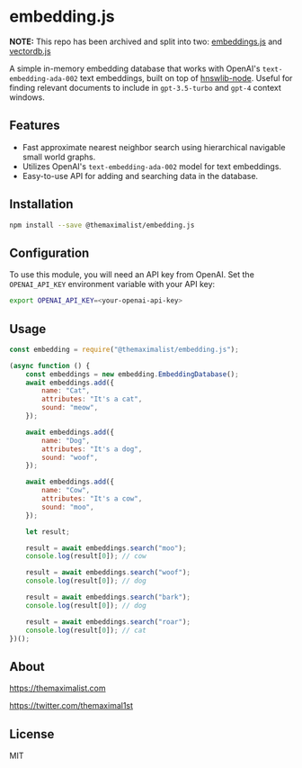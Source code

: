# embedding.js

**NOTE:** This repo has been archived and split into two: [embeddings.js](https://github.com/themaximal1st/embeddings.js) and [vectordb.js](https://github.com/themaximal1st/vectordb.js)

A simple in-memory embedding database that works with OpenAI's `text-embedding-ada-002` text embeddings, built on top of [hnswlib-node](https://github.com/yoshoku/hnswlib-node). Useful for finding relevant documents to include in `gpt-3.5-turbo` and `gpt-4` context windows.



## Features

- Fast approximate nearest neighbor search using hierarchical navigable small world graphs.
- Utilizes OpenAI's `text-embedding-ada-002` model for text embeddings.
- Easy-to-use API for adding and searching data in the database.



## Installation

```bash
npm install --save @themaximalist/embedding.js
```



## Configuration

To use this module, you will need an API key from OpenAI. Set the `OPENAI_API_KEY` environment variable with your API key:

```bash
export OPENAI_API_KEY=<your-openai-api-key>
```



## Usage

```javascript
const embedding = require("@themaximalist/embedding.js");

(async function () {
    const embeddings = new embedding.EmbeddingDatabase();
    await embeddings.add({
        name: "Cat",
        attributes: "It's a cat",
        sound: "meow",
    });

    await embeddings.add({
        name: "Dog",
        attributes: "It's a dog",
        sound: "woof",
    });

    await embeddings.add({
        name: "Cow",
        attributes: "It's a cow",
        sound: "moo",
    });

    let result;

    result = await embeddings.search("moo");
    console.log(result[0]); // cow

    result = await embeddings.search("woof");
    console.log(result[0]); // dog

    result = await embeddings.search("bark");
    console.log(result[0]); // dog

    result = await embeddings.search("roar");
    console.log(result[0]); // cat
})();

```



## About

https://themaximalist.com

https://twitter.com/themaximal1st



## License

MIT

